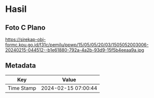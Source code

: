 # Hasil

## Foto C Plano

https://sirekap-obj-formc.kpu.go.id/f31c/pemilu/ppwp/15/05/05/20/03/1505052003006-20240215-044512--b1e61880-792a-4a2b-93d9-15f5b4eeaa9a.jpg


## Metadata

| Key        | Value               |
| ---------- | ------------------- |
| Time Stamp | 2024-02-15 07:00:44 |



